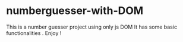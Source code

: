 # numberguesser-with-DOM


This is a number guesser project using only js DOM 
It has some basic functionalities . Enjoy !
